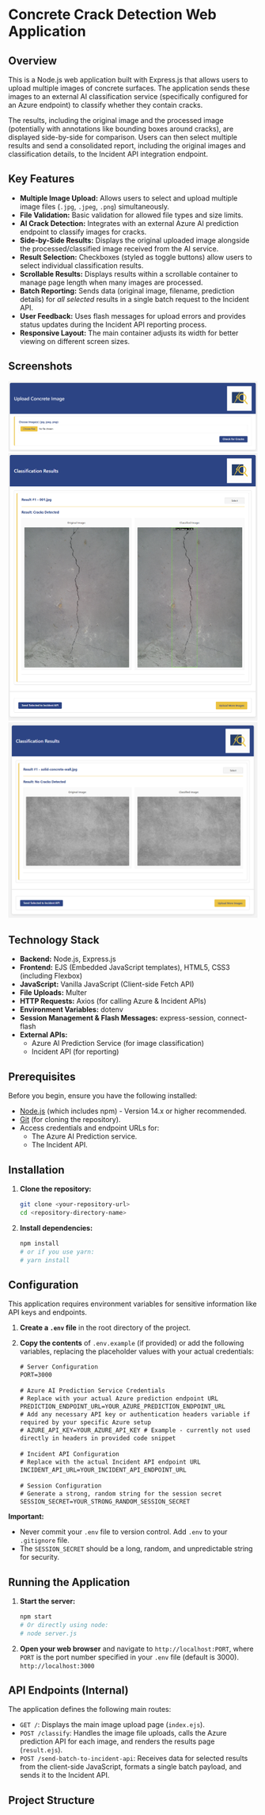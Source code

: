 # Concrete Crack Detection Web Application

## Overview

This is a Node.js web application built with Express.js that allows users to upload multiple images of concrete surfaces. The application sends these images to an external AI classification service (specifically configured for an Azure endpoint) to classify whether they contain cracks.

The results, including the original image and the processed image (potentially with annotations like bounding boxes around cracks), are displayed side-by-side for comparison. Users can then select multiple results and send a consolidated report, including the original images and classification details, to the Incident API integration endpoint.

## Key Features

*   **Multiple Image Upload:** Allows users to select and upload multiple image files (`.jpg`, `.jpeg`, `.png`) simultaneously.
*   **File Validation:** Basic validation for allowed file types and size limits.
*   **AI Crack Detection:** Integrates with an external Azure AI prediction endpoint to classify images for cracks.
*   **Side-by-Side Results:** Displays the original uploaded image alongside the processed/classified image received from the AI service.
*   **Result Selection:** Checkboxes (styled as toggle buttons) allow users to select individual classification results.
*   **Scrollable Results:** Displays results within a scrollable container to manage page length when many images are processed.
*   **Batch Reporting:** Sends data (original image, filename, prediction details) for *all selected* results in a single batch request to the Incident API.
*   **User Feedback:** Uses flash messages for upload errors and provides status updates during the Incident API reporting process.
*   **Responsive Layout:** The main container adjusts its width for better viewing on different screen sizes.

## Screenshots

![index.ejs](/README%20Images/index-page.png)
![result.ejs](/README%20Images/result-page-crack-detected.png)
![result.ejs](/README%20Images/result-page-crack-not-detected.png)

## Technology Stack

*   **Backend:** Node.js, Express.js
*   **Frontend:** EJS (Embedded JavaScript templates), HTML5, CSS3 (including Flexbox)
*   **JavaScript:** Vanilla JavaScript (Client-side Fetch API)
*   **File Uploads:** Multer
*   **HTTP Requests:** Axios (for calling Azure & Incident APIs)
*   **Environment Variables:** dotenv
*   **Session Management & Flash Messages:** express-session, connect-flash
*   **External APIs:**
    *   Azure AI Prediction Service (for image classification)
    *   Incident API (for reporting)

## Prerequisites

Before you begin, ensure you have the following installed:

*   [Node.js](https://nodejs.org/) (which includes npm) - Version 14.x or higher recommended.
*   [Git](https://git-scm.com/) (for cloning the repository).
*   Access credentials and endpoint URLs for:
    *   The Azure AI Prediction service.
    *   The Incident API.

## Installation

1.  **Clone the repository:**
    ```bash
    git clone <your-repository-url>
    cd <repository-directory-name>
    ```

2.  **Install dependencies:**
    ```bash
    npm install
    # or if you use yarn:
    # yarn install
    ```

## Configuration

This application requires environment variables for sensitive information like API keys and endpoints.

1.  **Create a `.env` file** in the root directory of the project.
2.  **Copy the contents** of `.env.example` (if provided) or add the following variables, replacing the placeholder values with your actual credentials:

    ```dotenv
    # Server Configuration
    PORT=3000

    # Azure AI Prediction Service Credentials
    # Replace with your actual Azure prediction endpoint URL
    PREDICTION_ENDPOINT_URL=YOUR_AZURE_PREDICTION_ENDPOINT_URL
    # Add any necessary API key or authentication headers variable if required by your specific Azure setup
    # AZURE_API_KEY=YOUR_AZURE_API_KEY # Example - currently not used directly in headers in provided code snippet

    # Incident API Configuration
    # Replace with the actual Incident API endpoint URL
    INCIDENT_API_URL=YOUR_INCIDENT_API_ENDPOINT_URL

    # Session Configuration
    # Generate a strong, random string for the session secret
    SESSION_SECRET=YOUR_STRONG_RANDOM_SESSION_SECRET
    ```

**Important:**
*   Never commit your `.env` file to version control. Add `.env` to your `.gitignore` file.
*   The `SESSION_SECRET` should be a long, random, and unpredictable string for security.

## Running the Application

1.  **Start the server:**
    ```bash
    npm start
    # Or directly using node:
    # node server.js
    ```

2.  **Open your web browser** and navigate to `http://localhost:PORT`, where `PORT` is the port number specified in your `.env` file (default is 3000).
    `http://localhost:3000`

## API Endpoints (Internal)

The application defines the following main routes:

*   `GET /`: Displays the main image upload page (`index.ejs`).
*   `POST /classify`: Handles the image file uploads, calls the Azure prediction API for each image, and renders the results page (`result.ejs`).
*   `POST /send-batch-to-incident-api`: Receives data for selected results from the client-side JavaScript, formats a single batch payload, and sends it to the Incident API.

## Project Structure